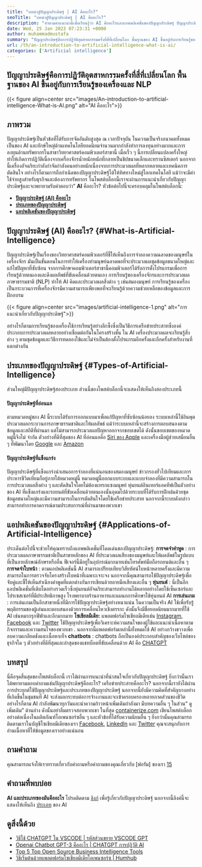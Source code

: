 ```yaml
---
title: "บทนำสู่ปัญญาประดิษฐ์ | AI คืออะไร?" 
seoTitle: "บทนำสู่ปัญญาประดิษฐ์ | AI คืออะไร?" 
description: "ทำตามคำแนะนำนี้เพื่อเรียนรู้ว่า AI คืออะไรและแอพพลิเคชั่นของปัญญาประดิษฐ์ ปัญญาประดิษฐ์ได้นำการปฏิวัติในทุกภาคส่วนของชีวิต" 
date: Wed, 25 Jan 2023 07:23:31 +0000
author: muhammadmustafa
summary: "ปัญญาประดิษฐ์คือการปฏิวัติอุตสาหกรรมครั้งที่สี่ที่เปลี่ยนโลก พื้นฐานของ AI ขึ้นอยู่กับการเรียนรู้ของเครื่องและ NLP" 
url: /th/an-introduction-to-artificial-intelligence-what-is-ai/
categories: ['Artificial intelligence']
---
```


## ปัญญาประดิษฐ์คือการปฏิวัติอุตสาหกรรมครั้งที่สี่ที่เปลี่ยนโลก พื้นฐานของ AI ขึ้นอยู่กับการเรียนรู้ของเครื่องและ NLP

{{< figure align=center src="images/An-introduction-to-artificial-intelligence-What-is-AI.png" alt="AI คืออะไร">}}


## ภาพรวม
ปัญญาประดิษฐ์เป็นหัวข้อที่ได้รับการจัดอันดับสูงสุด ณ เวลาปัจจุบัน ในความเป็นจริงอนาคตทั้งหมดเป็นของ AI และยักษ์ใหญ่ด้านเทคโนโลยียอดนิยมจำนวนมากกำลังทำการลงทุนอย่างมากและการลงทุนด้านทรัพยากรในสาขาวิทยาศาสตร์คอมพิวเตอร์สาขานี้ เมื่อเร็ว ๆ นี้การเปลี่ยนแปลงครั้งใหญ่ทำให้เกิดการปฏิวัติเนื่องจากเครื่องจักรน้ำหนักหนักที่กลายเป็นชิปขนาดเล็กและทรานซิสเตอร์ นอกจากนี้เครื่องอัจฉริยะกำลังกำจัดกำลังคนอย่างหนักเนื่องจากการประมวลผลที่หลากหลายและเทคนิคการตัดสินใจ อย่างไรก็ตามการถือกำเนิดของปัญญาประดิษฐ์ได้ให้ทิศทางใหม่สู่โลกเทคโนโลยี แม้ว่าจะมีค่าใช้จ่ายสูงสำหรับธุรกิจและต้องการทรัพยากร ในโพสต์บล็อกนี้เราจะผ่านการแนะนำเกี่ยวกับปัญญาประดิษฐ์และจะพยายามรับคำตอบว่า“ **AI** คืออะไร?
หัวข้อต่อไปนี้จะครอบคลุมในโพสต์บล็อกนี้:
* [ **ปัญญาประดิษฐ์ (AI) คืออะไร** ][1]
* [ **ประเภทของปัญญาประดิษฐ์** ][2]
* **[แอปพลิเคชันของปัญญาประดิษฐ์][3]** 

## ปัญญาประดิษฐ์ (AI) คืออะไร? {#What-is-Artificial-Intelligence}

ปัญญาประดิษฐ์เป็นเรื่องของวิทยาศาสตร์คอมพิวเตอร์ที่ชี้ให้เห็นถึงการจำลองความฉลาดของมนุษย์ในเครื่องจักร มันเป็นขั้นตอนในการทำให้เครื่องทำมนุษย์ฉลาดพอที่จะประมวลผลชุดข้อมูลขนาดใหญ่และแก้ไขปัญหาที่ซับซ้อน จากการศึกษาคอมพิวเตอร์สาขานี้คอมพิวเตอร์ได้รับการตั้งโปรแกรมเพื่อการเรียนรู้ด้วยตนเองและดึงผลลัพธ์ที่ขับเคลื่อนด้วยตนเอง การเรียนรู้ของเครื่องจักรและการประมวลผลภาษาธรรมชาติ (NLP) ทำให้ AI คิดและประมวลผลสิ่งต่าง ๆ เช่นสมองมนุษย์ การเรียนรู้ของเครื่องเป็นกระบวนการที่เครื่องจักรมีความสามารถเพียงพอที่จะเรียนรู้ด้วยความช่วยเหลือของข้อมูลและการฝึกอบรม

{{< figure align=center src="images/artificial-intelligence-1.png" alt="การแนะนำเกี่ยวกับปัญญาประดิษฐ์">}}

อย่างไรก็ตามการเรียนรู้ของเครื่องใช้การเรียนรู้อย่างลึกซึ้งซึ่งเป็นวิธีการเครือข่ายประสาทซึ่งองค์ประกอบการประมวลผลหลายอย่างเชื่อมต่อกันในโครงสร้างชั้น ใน AI เครื่องประมวลผลจะเรียนรู้สิ่งต่าง ๆ ตามชุดข้อมูลและวิธีการทดลองใช้และไม่จำเป็นต้องตั้งโปรแกรมอีกครั้งและอีกครั้งสำหรับงานที่แตกต่างกัน

## ประเภทของปัญญาประดิษฐ์ {#Types-of-Artificial-Intelligence}

ส่วนใหญ่มีปัญญาประดิษฐ์สองประเภท ส่วนนี้ของโพสต์บล็อกนี้จะแสดงให้เห็นถึงสองประเภทนี้

#### ปัญญาประดิษฐ์ที่อ่อนแอ
ตามหมวดหมู่ของ AI นี้ระบบได้รับการออกแบบมาเพื่อแก้ปัญหาที่ซับซ้อนน้อยลง ระบบเหล่านี้ใช้อินพุตประมวลผลกระบวนการภาษาธรรมชาติและให้ผลลัพธ์ แม้ว่าระบบเหล่านี้จะสร้างการตอบสนองตามข้อมูลและสถิติที่ผ่านมา แต่ไม่สามารถประมวลผลปัญหาออกจากขอบเขตได้ ดังนั้นขอบเขตของหมวดหมู่นี้จึงไม่ จำกัด ตัวอย่างที่ดีที่สุดของ AI ที่อ่อนแอคือ [Siri ของ Apple][4] และเครื่องมือผู้ช่วยเสมือนอื่น ๆ ที่พัฒนาโดย [Google][5] และ [Amazon][6]

#### ปัญญาประดิษฐ์ที่แข็งแกร่ง
ปัญญาประดิษฐ์ที่แข็งแกร่งนำเสนอการจำลองที่แน่นอนของสมองมนุษย์ ข่าวกรองทั่วไปเทียมและการประหารชีวิตเทียมก็อยู่ภายใต้หมวดหมู่นี้ หมวดหมู่นี้ออกแบบระบบและแบบจำลองที่มีความสามารถในการประมวลผลสิ่งต่าง ๆ และตัดสินใจโดยไม่ต้องแทรกแซงมนุษย์ หุ่นยนต์อินเทอร์แอคทีฟเป็นตัวอย่างของ AI ที่แข็งแกร่งและรถยนต์ที่ขับเคลื่อนด้วยตนเองนั้นอุดมไปด้วยระบบที่ได้รับการฝึกฝนด้วยชุดข้อมูลขนาดใหญ่และมีความสามารถในการตัดสินใจโดยใช้เครือข่ายประสาท นอกจากนี้ระบบดังกล่าวสามารถทำการคาดการณ์ตามประสบการณ์ที่ผ่านมาของพวกเขา

## **แอปพลิเคชันของปัญญาประดิษฐ์** {#Applications-of-Artificial-Intelligence}

ประเด็นต่อไปนี้จะช่วยให้คุณทราบถึงแอพพลิเคชั่นที่โดดเด่นของปัญญาประดิษฐ์:
**การจดจำคำพูด** : การประมวลผลภาษาธรรมชาติเป็นสาขาหลักของ AI ที่ประมวลผลเสียงของมนุษย์และให้ผลลัพธ์ในรูปแบบที่เป็นลายลักษณ์อักษรหรืออื่น ฟีเจอร์นี้มีอยู่ในอุปกรณ์มากมายเช่นโทรศัพท์มือถือรถยนต์และอื่น ๆ
**การจดจำใบหน้า** : ตามแอปพลิเคชันนี้ AI สามารถเปรียบเทียบวิสัยทัศน์ใบหน้าหลายครั้งและมีความสามารถในการตรวจจับโครงสร้างใบหน้าที่เฉพาะเจาะจง นอกจากนี้คุณสามารถใช้ปัญญาประดิษฐ์เพื่อจับคู่และชี้ให้เห็นสำเนียงคำพูดที่แตกต่างกันการเขียนด้วยลายมือเสียงและอื่น ๆ
**หุ่นยนต์** : นี่เป็นอีกแอปพลิเคชั่นที่เติบโตอย่างรวดเร็วซึ่งหุ่นยนต์อัจฉริยะสามารถทำงานได้หลายอย่างโดยใช้เซ็นเซอร์และโปรเซสเซอร์ที่มีประสิทธิภาพสูง โรงพยาบาลร้านอาหารและแผนกการศึกษาใช้หุ่นยนต์ AI
**การเล่นเกม** : การเล่นเกมเป็นอีกสาขาหนึ่งที่มีการใช้ปัญญาประดิษฐ์อย่างหนาแน่น ในความเป็นจริง AI ใช้เพื่อรับรู้พฤติกรรมของผู้เล่นและตอบสนองด้วยการเคลื่อนไหวเชิงตรรกะ ดังนั้นจึงมีชื่อยอดนิยมมากมายที่ใช้ AI เช่นหมากรุกฟีฟ่าและอีกมากมาย
**โซเชียลมีเดีย:**  แพลตฟอร์มโซเชียลมีเดียเช่น [Instagram][7], [Facebook][8] และ [Twitter][9] ใช้ปัญญาประดิษฐ์เพื่อวิเคราะห์ความสนใจของผู้ใช้และแนะนำเนื้อหาตามกิจกรรมและความสนใจของพวกเขา . นอกจากนี้แพลตฟอร์มเหล่านี้ทั้งหมดใช้ AI อย่างกว้างขวางเพื่อลบความเกลียดชังและเนื้อหาเท็จ
**chatbots** : chatbots ถือเป็นองค์ประกอบสำคัญของเว็บไซต์ของธุรกิจใด ๆ ตัวอย่างที่ดีที่สุดและล่าสุดของแชทบ็อตที่ขับเคลื่อนด้วย AI คือ [CHATGPT][10]

## บทสรุป
นี่คือจุดสิ้นสุดของโพสต์บล็อกนี้ เราได้ผ่านการแนะนำที่น่าสนใจเกี่ยวกับปัญญาประดิษฐ์ ยิ่งกว่านั้นเราได้พยายามตอบคำถามเช่นปัญญาประดิษฐ์คืออะไร? เครือข่ายประสาทคืออะไร? นอกจากนี้เรายังได้ผ่านการประยุกต์ใช้ปัญญาประดิษฐ์และประเภทของปัญญาประดิษฐ์ นอกจากนี้ยังมีความคิดที่สำคัญบางอย่างที่เกิดขึ้นในชุมชนที่ AI จะส่งผลกระทบต่อการจ้างงานและจะเข้าครอบครองหลายภาคส่วนของชีวิต อย่างไรก็ตาม AI กำลังพัฒนาทุกวันและนำความก้าวหน้าเพิ่มเติมกำลังมา มีบทความอื่น ๆ ในส่วน“ ดูเพิ่มเติม” ด้านล่าง ดังนั้นอย่าลืมตรวจสอบพวกเขา
ในที่สุด [containerize.com][11] เขียนโพสต์บล็อกอย่างต่อเนื่องในผลิตภัณฑ์โอเพนซอร์ซอื่น ๆ และหัวข้อที่ได้รับความนิยมอื่น ๆ ยิ่งกว่านั้นคุณสามารถติดตามเราในบัญชีโซเชียลมีเดียของเรา [Facebook][12], [LinkedIn][13] และ [Twitter][14] คุณจะสนุกกับการอ่านเนื้อหาที่ให้ข้อมูลของเราอย่างแน่นอน

## ถามคำถาม
คุณสามารถแจ้งให้เราทราบเกี่ยวกับคำถามหรือคำถามของคุณเกี่ยวกับ [ฟอรัม] ของเรา [15]

## คำถามที่พบบ่อย
**AI และประเภทของมันคืออะไร** 
โปรดติดตาม [ลิงก์][1] เพื่อรู้เกี่ยวกับปัญญาประดิษฐ์ นอกจากนี้ลิงค์นี้จะแสดงให้เห็นถึง [ประเภท][2] ของ AI

## ดูสิ่งนี้ด้วย
  * [วิธีใช้ CHATGPT ใน VSCODE | รหัสส่วนขยาย VSCODE GPT][16]
  * [Openai Chatbot GPT-3 คืออะไร | CHATGPT การปฏิวัติ AI][10]
  * [Top 5 Top Open Source Business Intelligence Tools][17]
  * [วิธีเริ่มต้นด้วยแพลตฟอร์มโซเชียลมีเดียโอเพนซอร์ซ | Humhub][18]



[1]: #What-is-Artificial-Intelligence
[2]: #Types-of-Artificial-Intelligence
[3]: #Applications-of-Artificial-Intelligence
[4]: https://www.apple.com/siri/
[5]: https://assistant.google.com/
[6]: https://www.google.com/search?q=amazon+alexa&rlz=1C5CHFA_enPK998PK998&oq=amazon&aqs=chrome.0.0i67j46i67i199i433i465j0i67l2j0i67i433j69i60l3.2098j0j7&sourceid=chrome&ie=UTF-8
[7]: https://instagram.com/
[8]: https://www.facebook.com/
[9]: https://twitter.com/home
[10]: https://blog.containerize.com/artificial-intelligence/what-is-openai-chatbot-gpt-3-chatgpt-an-ai-revolution/
[11]: https://www.containerize.com/
[12]: https://web.facebook.com/containerize
[13]: https://www.linkedin.com/company/containerize/
[14]: https://twitter.com/containerize_co
[15]: https://forum.containerize.com/
[16]: https://blog.containerize.com/artificial-intelligence/how-to-use-chatgpt-in-vscode-the-vscode-extension-codegpt/
[17]: https://blog.containerize.com/business-intelligence-software/top-5-open-source-business-intelligence-solutions-of-2021/
[18]: https://blog.containerize.com/social-network-platforms/how-to-start-with-open-source-social-media-platform-humhub/
